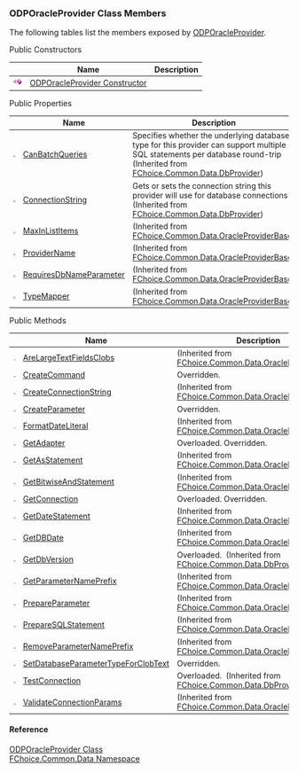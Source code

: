 ﻿### ODPOracleProvider Class Members

The following tables list the members exposed by [ODPOracleProvider](FChoice.Common~FChoice.Common.Data.ODPOracleProvider.md).

Public Constructors

|   | Name | Description |
| --- | --- | --- |
| ![Public Constructor](dotnetimages/publicConstructor.png) | [ODPOracleProvider Constructor](FChoice.Common~FChoice.Common.Data.ODPOracleProvider~_ctor.md) |   |



Public Properties

|   | Name | Description |
| --- | --- | --- |
| ![Public Property](dotnetimages/publicProperty.png) | [CanBatchQueries](FChoice.Common~FChoice.Common.Data.DbProvider~CanBatchQueries.md) | Specifies whether the underlying database type for this provider can support multiple SQL statements per database round-trip (Inherited from [FChoice.Common.Data.DbProvider](FChoice.Common~FChoice.Common.Data.DbProvider.md)) |
| ![Public Property](dotnetimages/publicProperty.png) | [ConnectionString](FChoice.Common~FChoice.Common.Data.DbProvider~ConnectionString.md) | Gets or sets the connection string this provider will use for database connections (Inherited from [FChoice.Common.Data.DbProvider](FChoice.Common~FChoice.Common.Data.DbProvider.md)) |
| ![Public Property](dotnetimages/publicProperty.png) | [MaxInListItems](FChoice.Common~FChoice.Common.Data.OracleProviderBase~MaxInListItems.md) | (Inherited from [FChoice.Common.Data.OracleProviderBase](FChoice.Common~FChoice.Common.Data.OracleProviderBase.md)) |
| ![Public Property](dotnetimages/publicProperty.png) | [ProviderName](FChoice.Common~FChoice.Common.Data.OracleProviderBase~ProviderName.md) | (Inherited from [FChoice.Common.Data.OracleProviderBase](FChoice.Common~FChoice.Common.Data.OracleProviderBase.md)) |
| ![Public Property](dotnetimages/publicProperty.png) | [RequiresDbNameParameter](FChoice.Common~FChoice.Common.Data.OracleProviderBase~RequiresDbNameParameter.md) | (Inherited from [FChoice.Common.Data.OracleProviderBase](FChoice.Common~FChoice.Common.Data.OracleProviderBase.md)) |
| ![Public Property](dotnetimages/publicProperty.png) | [TypeMapper](FChoice.Common~FChoice.Common.Data.OracleProviderBase~TypeMapper.md) | (Inherited from [FChoice.Common.Data.OracleProviderBase](FChoice.Common~FChoice.Common.Data.OracleProviderBase.md)) |



Public Methods

|   | Name | Description |
| --- | --- | --- |
| ![Public Method](dotnetimages/publicMethod.png) | [AreLargeTextFieldsClobs](FChoice.Common~FChoice.Common.Data.OracleProviderBase~AreLargeTextFieldsClobs.md) | (Inherited from [FChoice.Common.Data.OracleProviderBase](FChoice.Common~FChoice.Common.Data.OracleProviderBase.md)) |
| ![Public Method](dotnetimages/publicMethod.png) | [CreateCommand](FChoice.Common~FChoice.Common.Data.ODPOracleProvider~CreateCommand.md) | Overridden.    |
| ![Public Method](dotnetimages/publicMethod.png) | [CreateConnectionString](FChoice.Common~FChoice.Common.Data.OracleProviderBase~CreateConnectionString.md) | (Inherited from [FChoice.Common.Data.OracleProviderBase](FChoice.Common~FChoice.Common.Data.OracleProviderBase.md)) |
| ![Public Method](dotnetimages/publicMethod.png) | [CreateParameter](FChoice.Common~FChoice.Common.Data.ODPOracleProvider~CreateParameter.md) | Overridden.    |
| ![Public Method](dotnetimages/publicMethod.png) | [FormatDateLiteral](FChoice.Common~FChoice.Common.Data.OracleProviderBase~FormatDateLiteral.md) | (Inherited from [FChoice.Common.Data.OracleProviderBase](FChoice.Common~FChoice.Common.Data.OracleProviderBase.md)) |
| ![Public Method](dotnetimages/publicMethod.png) | [GetAdapter](FChoice.Common~FChoice.Common.Data.ODPOracleProvider~GetAdapter.md) | Overloaded. Overridden.    |
| ![Public Method](dotnetimages/publicMethod.png) | [GetAsStatement](FChoice.Common~FChoice.Common.Data.OracleProviderBase~GetAsStatement.md) | (Inherited from [FChoice.Common.Data.OracleProviderBase](FChoice.Common~FChoice.Common.Data.OracleProviderBase.md)) |
| ![Public Method](dotnetimages/publicMethod.png) | [GetBitwiseAndStatement](FChoice.Common~FChoice.Common.Data.OracleProviderBase~GetBitwiseAndStatement.md) | (Inherited from [FChoice.Common.Data.OracleProviderBase](FChoice.Common~FChoice.Common.Data.OracleProviderBase.md)) |
| ![Public Method](dotnetimages/publicMethod.png) | [GetConnection](FChoice.Common~FChoice.Common.Data.ODPOracleProvider~GetConnection.md) | Overloaded. Overridden.    |
| ![Public Method](dotnetimages/publicMethod.png) | [GetDateStatement](FChoice.Common~FChoice.Common.Data.OracleProviderBase~GetDateStatement.md) | (Inherited from [FChoice.Common.Data.OracleProviderBase](FChoice.Common~FChoice.Common.Data.OracleProviderBase.md)) |
| ![Public Method](dotnetimages/publicMethod.png) | [GetDBDate](FChoice.Common~FChoice.Common.Data.OracleProviderBase~GetDBDate.md) | (Inherited from [FChoice.Common.Data.OracleProviderBase](FChoice.Common~FChoice.Common.Data.OracleProviderBase.md)) |
| ![Public Method](dotnetimages/publicMethod.png) | [GetDbVersion](FChoice.Common~FChoice.Common.Data.DbProvider~GetDbVersion.md) | Overloaded.  (Inherited from [FChoice.Common.Data.DbProvider](FChoice.Common~FChoice.Common.Data.DbProvider.md)) |
| ![Public Method](dotnetimages/publicMethod.png) | [GetParameterNamePrefix](FChoice.Common~FChoice.Common.Data.OracleProviderBase~GetParameterNamePrefix.md) | (Inherited from [FChoice.Common.Data.OracleProviderBase](FChoice.Common~FChoice.Common.Data.OracleProviderBase.md)) |
| ![Public Method](dotnetimages/publicMethod.png) | [PrepareParameter](FChoice.Common~FChoice.Common.Data.OracleProviderBase~PrepareParameter.md) | (Inherited from [FChoice.Common.Data.OracleProviderBase](FChoice.Common~FChoice.Common.Data.OracleProviderBase.md)) |
| ![Public Method](dotnetimages/publicMethod.png) | [PrepareSQLStatement](FChoice.Common~FChoice.Common.Data.OracleProviderBase~PrepareSQLStatement.md) | (Inherited from [FChoice.Common.Data.OracleProviderBase](FChoice.Common~FChoice.Common.Data.OracleProviderBase.md)) |
| ![Public Method](dotnetimages/publicMethod.png) | [RemoveParameterNamePrefix](FChoice.Common~FChoice.Common.Data.OracleProviderBase~RemoveParameterNamePrefix.md) | (Inherited from [FChoice.Common.Data.OracleProviderBase](FChoice.Common~FChoice.Common.Data.OracleProviderBase.md)) |
| ![Public Method](dotnetimages/publicMethod.png) | [SetDatabaseParameterTypeForClobText](FChoice.Common~FChoice.Common.Data.ODPOracleProvider~SetDatabaseParameterTypeForClobText.md) | Overridden.    |
| ![Public Method](dotnetimages/publicMethod.png) | [TestConnection](FChoice.Common~FChoice.Common.Data.DbProvider~TestConnection.md) | Overloaded.  (Inherited from [FChoice.Common.Data.DbProvider](FChoice.Common~FChoice.Common.Data.DbProvider.md)) |
| ![Public Method](dotnetimages/publicMethod.png) | [ValidateConnectionParams](FChoice.Common~FChoice.Common.Data.OracleProviderBase~ValidateConnectionParams.md) | (Inherited from [FChoice.Common.Data.OracleProviderBase](FChoice.Common~FChoice.Common.Data.OracleProviderBase.md)) |





#### Reference

[ODPOracleProvider Class](FChoice.Common~FChoice.Common.Data.ODPOracleProvider.md)  
[FChoice.Common.Data Namespace](FChoice.Common~FChoice.Common.Data_namespace.md)